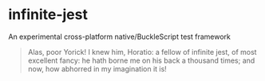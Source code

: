 
# infinite-jest

An experimental cross-platform native/BuckleScript test framework

> Alas, poor Yorick! I knew him, Horatio: a fellow of infinite jest, of most excellent fancy: he hath borne me on his back a thousand times; and now, how abhorred in my imagination it is!
